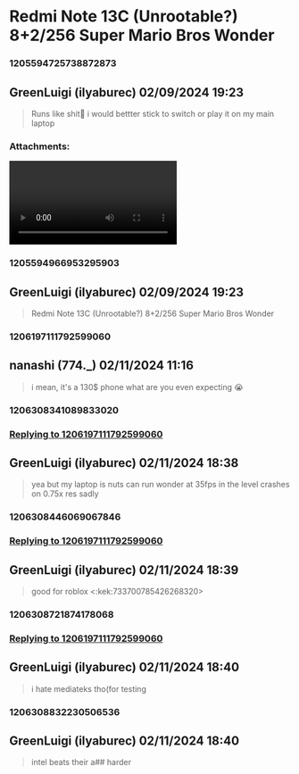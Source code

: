 # Redmi Note 13C (Unrootable?) 8+2/256 Super Mario Bros Wonder
### 1205594725738872873
## GreenLuigi (ilyaburec) 02/09/2024 19:23 

> Runs like shit💩 i would bettter stick to switch or play it on my main laptop
### Attachments: 
![Screenrecorder-2024-02-09-21-18-32-90.mp4](https://yuzudiscordbackup.s3.us-west-2.amazonaws.com/files-media/1205594725738872873_Screenrecorder-2024-02-09-21-18-32-90.mp4)

### 1205594966953295903
## GreenLuigi (ilyaburec) 02/09/2024 19:23 

> Redmi Note 13C (Unrootable?) 8+2/256 Super Mario Bros Wonder

### 1206197111792599060
## nanashi (774._) 02/11/2024 11:16 

> i mean, it's a 130$ phone what are you even expecting 😭

### 1206308341089833020
### [Replying to 1206197111792599060](#1206197111792599060)
## GreenLuigi (ilyaburec) 02/11/2024 18:38 

> yea but my laptop is nuts can run wonder at 35fps in the level crashes on 0.75x res sadly

### 1206308446069067846
### [Replying to 1206197111792599060](#1206197111792599060)
## GreenLuigi (ilyaburec) 02/11/2024 18:39 

> good for roblox <:kek:733700785426268320>

### 1206308721874178068
### [Replying to 1206197111792599060](#1206197111792599060)
## GreenLuigi (ilyaburec) 02/11/2024 18:40 

> i hate mediateks tho(for testing

### 1206308832230506536
## GreenLuigi (ilyaburec) 02/11/2024 18:40 

> intel beats their a## harder

